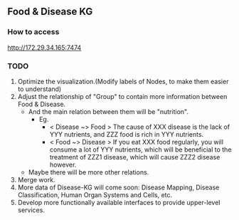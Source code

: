 ## Food & Disease KG

### How to access
http://172.29.34.165:7474

### TODO
1. Optimize the visualization.(Modify labels of Nodes, to make them easier to understand)
2. Adjust the relationship of "Group" to contain more information between Food & Disease. 
    - And the main relation between them will be "nutrition". 
        - Eg. 
            - < Disease ~> Food > The cause of XXX disease is the lack of YYY nutrients, and ZZZ food is rich in YYY nutrients.
            - < Food ~> Disease > If you eat XXX food regularly, you will consume a lot of YYY nutrients, which will be beneficial to the treatment of ZZZ1 disease, which will cause ZZZ2 disease however.
    - Maybe there will be more other relations.
3. Merge work.
4. More data of Disease-KG will come soon: Disease Mapping, Disease Classification, Human Organ Systems and Cells, etc. 
5. Develop more functionally available interfaces to provide upper-level services.